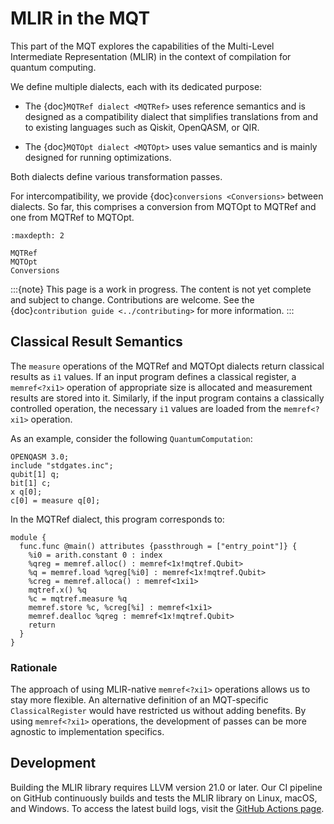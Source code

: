 # MLIR in the MQT

This part of the MQT explores the capabilities of the Multi-Level Intermediate Representation (MLIR) in the context of compilation for quantum computing.

We define multiple dialects, each with its dedicated purpose:

- The {doc}`MQTRef dialect <MQTRef>` uses reference semantics and is designed as a compatibility dialect that simplifies translations from and to existing languages such as Qiskit, OpenQASM, or QIR.

- The {doc}`MQTOpt dialect <MQTOpt>` uses value semantics and is mainly designed for running optimizations.

Both dialects define various transformation passes.

For intercompatibility, we provide {doc}`conversions <Conversions>` between dialects.
So far, this comprises a conversion from MQTOpt to MQTRef and one from MQTRef to MQTOpt.

```{toctree}
:maxdepth: 2

MQTRef
MQTOpt
Conversions
```

:::{note}
This page is a work in progress.
The content is not yet complete and subject to change.
Contributions are welcome.
See the {doc}`contribution guide <../contributing>` for more information.
:::

## Classical Result Semantics

The `measure` operations of the MQTRef and MQTOpt dialects return classical results as `i1` values.
If an input program defines a classical register, a `memref<?xi1>` operation of appropriate size is allocated and measurement results are stored into it.
Similarly, if the input program contains a classically controlled operation, the necessary `i1` values are loaded from the `memref<?xi1>` operation.

As an example, consider the following `QuantumComputation`:

```qasm3
OPENQASM 3.0;
include "stdgates.inc";
qubit[1] q;
bit[1] c;
x q[0];
c[0] = measure q[0];
```

In the MQTRef dialect, this program corresponds to:

```mlir
module {
  func.func @main() attributes {passthrough = ["entry_point"]} {
    %i0 = arith.constant 0 : index
    %qreg = memref.alloc() : memref<1x!mqtref.Qubit>
    %q = memref.load %qreg[%i0] : memref<1x!mqtref.Qubit>
    %creg = memref.alloca() : memref<1xi1>
    mqtref.x() %q
    %c = mqtref.measure %q
    memref.store %c, %creg[%i] : memref<1xi1>
    memref.dealloc %qreg : memref<1x!mqtref.Qubit>
    return
  }
}
```

### Rationale

The approach of using MLIR-native `memref<?xi1>` operations allows us to stay more flexible.
An alternative definition of an MQT-specific `ClassicalRegister` would have restricted us without adding benefits.
By using `memref<?xi1>` operations, the development of passes can be more agnostic to implementation specifics.

## Development

Building the MLIR library requires LLVM version 21.0 or later.
Our CI pipeline on GitHub continuously builds and tests the MLIR library on Linux, macOS, and Windows.
To access the latest build logs, visit the [GitHub Actions page](https://github.com/munich-quantum-toolkit/core/actions/workflows/ci.yml).
